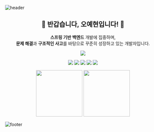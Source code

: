 
![header](https://capsule-render.vercel.app/api?type=egg&color=FFDD84&height=95&section=header&text=%20)

<h2 align="center">🐣 반갑습니다, 오예현입니다! 🐣</h2>

<p align="center">
<b>스프링 기반 백엔드</b> 개발에 집중하며,<br>
<b>문제 해결</b>과 <b>구조적인 사고</b>를 바탕으로 꾸준히 성장하고 있는 개발자입니다.
</p>

<p align="center">
  <a href="https://tyulsjjava.tistory.com"><img src="https://img.shields.io/badge/블로그 보러가기-FF5A4A?style=for-the-badge&logo=tistory&logoColor=white"/></a>
</p>

<p align="center">
  <img src="https://img.shields.io/badge/Java-007396?style=for-the-badge&logo=java&logoColor=white"/>
  <img src="https://img.shields.io/badge/Spring Boot-6DB33F?style=for-the-badge&logo=springboot&logoColor=white"/>
  <img src="https://img.shields.io/badge/JPA-007396?style=for-the-badge&logo=hibernate&logoColor=white"/>
  <img src="https://img.shields.io/badge/PostgreSQL-4169E1?style=for-the-badge&logo=postgresql&logoColor=white"/>
  <img src="https://img.shields.io/badge/Docker-2496ED?style=for-the-badge&logo=docker&logoColor=white"/>
</p>

<p align="center">
  <img src="https://github-readme-stats.vercel.app/api/top-langs/?username=OhYeHyun&layout=compact&theme=github_dark" height="150"/>
  <img src="https://github-readme-stats.vercel.app/api?username=OhYeHyun&show_icons=true&count_private=true&theme=github_dark" height="150"/>
</p>

![footer](https://capsule-render.vercel.app/api?type=egg&color=FFDD84&height=95&section=footer&text=%20)
